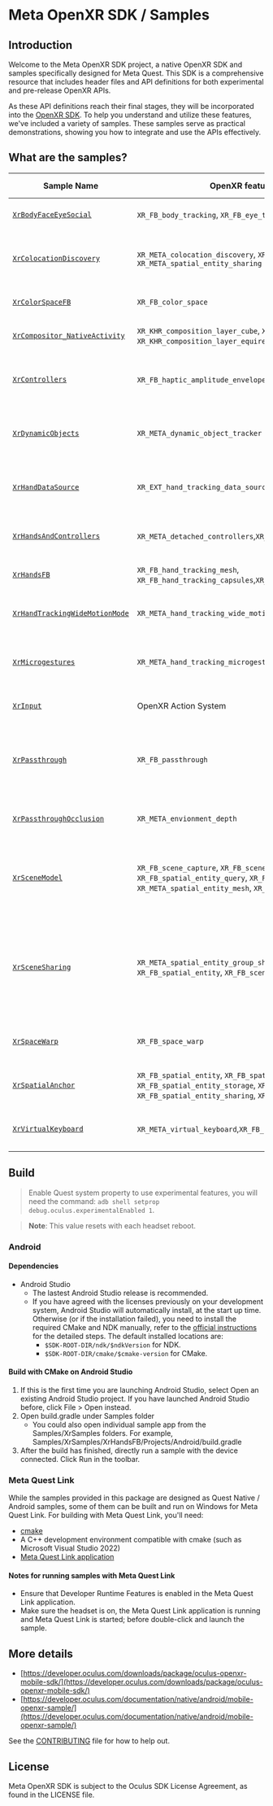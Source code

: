 # Meta OpenXR SDK / Samples

## Introduction
Welcome to the Meta OpenXR SDK project, a native OpenXR SDK and samples specifically designed for Meta Quest. This SDK is a comprehensive resource that includes header files and API definitions for both experimental and pre-release OpenXR APIs.

As these API definitions reach their final stages, they will be incorporated into the [OpenXR SDK](https://github.com/KhronosGroup/OpenXR-SDK). To help you understand and utilize these features, we've included a variety of samples. These samples serve as practical demonstrations, showing you how to integrate and use the APIs effectively.

## What are the samples?

|Sample Name |OpenXR features / extensions shown |Target devices| Extra notes
|--|--|--|--|
|[`XrBodyFaceEyeSocial`](Samples/XrSamples/XrBodyFaceEyeSocial/) |`XR_FB_body_tracking`, `XR_FB_eye_tracking_social`, `XR_FB_face_tracking` |Meta Quest Pro
|[`XrColocationDiscovery`](Samples/XrSamples/XrColocationDiscovery/) |`XR_META_colocation_discovery`, `XR_META_spatial_entity_group_sharing`, and `XR_META_spatial_entity_sharing`  |Meta Quest 2 and later devices
|[`XrColorSpaceFB`](Samples/XrSamples/XrColorSpaceFB/)               |`XR_FB_color_space` |All Meta Quest devices
|[`XrCompositor_NativeActivity`](Samples/XrSamples/XrCompositor_NativeActivity/)   |`XR_KHR_composition_layer_cube`, `XR_KHR_composition_layer_cylinder`, `XR_KHR_composition_layer_equirect2`, `XR_FB_foveation` |All Meta Quest devices |Single file `C` sample
|[`XrControllers`](Samples/XrSamples/XrControllers/)                 |`XR_FB_haptic_amplitude_envelope`, `XR_FB_haptic_pcm`|Meta Quest 2 and later devices
|[`XrDynamicObjects`](Samples/XrSamples/XrDynamicObjects/)                 |`XR_META_dynamic_object_tracker`|Meta Quest 3 and later devices
|[`XrHandDataSource`](Samples/XrSamples/XrHandDataSource/)              |`XR_EXT_hand_tracking_data_source`|Meta Quest 2 and later devices
|[`XrHandsAndControllers`](Samples/XrSamples/XrHandsAndControllers/)         |`XR_META_detached_controllers`,`XR_META_simultaneous_hands_and_controllers`|Meta Quest 3 and later|
|[`XrHandsFB`](Samples/XrSamples/XrHandsFB/)                     |`XR_FB_hand_tracking_mesh`, `XR_FB_hand_tracking_capsules`,`XR_FB_hand_tracking_aim`|All Meta Quest devices|
|[`XrHandTrackingWideMotionMode`](Samples/XrSamples/XrHandTrackingWideMotionMode/)      |`XR_META_hand_tracking_wide_motion_mode`|Meta Quest 3 and later|
|[`XrMicrogestures`](Samples/XrSamples/XrMicrogestures/)      |`XR_META_hand_tracking_microgestures`|Meta Quest 2 and later devices|
|[`XrInput`](Samples/XrSamples/XrInput/)              |OpenXR Action System|All Meta Quest devices|
|[`XrPassthrough`](Samples/XrSamples/XrPassthrough/)                |`XR_FB_passthrough`|All Meta Quest devices|Demonstrates the use of still and animated styles, selective and projected passthrough.
|[`XrPassthroughOcclusion`](Samples/XrSamples/XrPassthroughOcclusion/)        |`XR_META_envionment_depth`|Meta Quest 3 and later|
|[`XrSceneModel`](Samples/XrSamples/XrSceneModel/)                 |`XR_FB_scene_capture`, `XR_FB_scene`, `XR_FB_spatial_entity`, `XR_FB_spatial_entity_query`, `XR_FB_spatial_entity_container`, `XR_META_spatial_entity_mesh`, `XR_META_boundary_visibility`|Meta Quest 2 and later|Demonstrates a scene-aware experience including floor, walls, and furniture.
|[`XrSceneSharing`](Samples/XrSamples/XrSceneSharing/)                 |`XR_META_spatial_entity_group_sharing`, `XR_META_spatial_entity_sharing`, `XR_FB_spatial_entity`, `XR_FB_scene`|Meta Quest 2 and later|Demonstrates a scene-sharing experience including sharing captured room, floor, walls, and furniture.
|[`XrSpaceWarp`](Samples/XrSamples/XrSpaceWarp/)                   |`XR_FB_space_warp`|Meta Quest 2 and later|
|[`XrSpatialAnchor`](Samples/XrSamples/XrSpatialAnchor/)              |`XR_FB_spatial_entity`, `XR_FB_spatial_entity_query`, `XR_FB_spatial_entity_storage`, `XR_FB_spatial_entity_storage_batch`, `XR_FB_spatial_entity_sharing`, `XR_FB_spatial_entity_user`|Meta Quest 2 and later|
|[`XrVirtualKeyboard`](Samples/XrSamples/XrVirtualKeyboard/) |`XR_META_virtual_keyboard`,`XR_FB_render_model`|Meta Quest 2 and later|

## Build
> Enable Quest system property to use experimental features, you will need the command: `adb shell setprop debug.oculus.experimentalEnabled 1`.

> **Note**: This value resets with each headset reboot.
### Android
#### Dependencies
* Android Studio
  * The lastest Android Studio release is recommended.
  * If you have agreed with the licenses previously on your development system, Android Studio will automatically install, at the start up time. Otherwise (or if the installation failed), you need to install the required CMake and NDK manually, refer to the [official instructions](https://developer.android.com/studio/projects/install-ndk) for the detailed steps. The default installed locations are:
    * `$SDK-ROOT-DIR/ndk/$ndkVersion` for NDK.
    * `$SDK-ROOT-DIR/cmake/$cmake-version` for CMake.
#### Build with CMake on Android Studio
1. If this is the first time you are launching Android Studio, select Open an existing Android Studio project. If you have launched Android Studio before, click File > Open instead.
2. Open build.gradle under Samples folder
   * You could also open individual sample app from the Samples/XrSamples folders. For example, Samples/XrSamples/XrHandsFB/Projects/Android/build.gradle
3. After the build has finished, directly run a sample with the device connected. Click Run in the toolbar.

### Meta Quest Link
While the samples provided in this package are designed as Quest Native / Android samples, some of them can be built and run on Windows for Meta Quest Link. For building with Meta Quest Link, you'll need:
* [cmake](https://cmake.org/download/)
* A C++ development environment compatible with cmake (such as Microsoft Visual Studio 2022)
* [Meta Quest Link application](https://www.meta.com/quest/setup/)

#### Notes for running samples with Meta Quest Link
* Ensure that Developer Runtime Features is enabled in the Meta Quest Link application.
* Make sure the headset is on, the Meta Quest Link application is running and Meta Quest Link is started; before double-click and launch the sample.

## More details

- [https://developer.oculus.com/downloads/package/oculus-openxr-mobile-sdk/](https://developer.oculus.com/downloads/package/oculus-openxr-mobile-sdk/)
- [https://developer.oculus.com/documentation/native/android/mobile-openxr-sample/](https://developer.oculus.com/documentation/native/android/mobile-openxr-sample/)

See the [CONTRIBUTING](CONTRIBUTING.md) file for how to help out.

## License
Meta OpenXR SDK is subject to the Oculus SDK License Agreement, as found in the LICENSE file.
